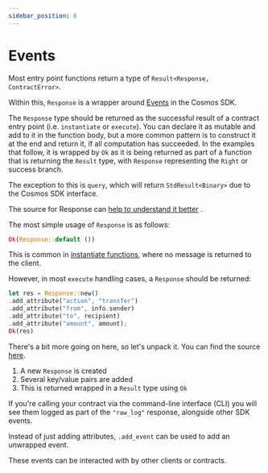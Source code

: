 ```yaml
---
sidebar_position: 6
---
```


# Events

Most entry point functions return a type of `Result<Response, ContractError>`.

Within this, `Response` is a wrapper around [Events](https://docs.cosmos.network/main/core/events.html) in the Cosmos
SDK.

The `Response` type should be returned as the successful result of a contract entry point (i.e. `instantiate`
or `execute`). You can declare it as mutable and add to it in the function body, but a more common pattern is to
construct it at the end and return it, if all computation has succeeded. In the examples that follow, it is wrapped
by `Ok` as it is being returned as part of a function that is returning the `Result` type, with `Response` representing
the `Right` or success branch.

The exception to this is `query`, which will return `StdResult<Binary>` due to the Cosmos SDK interface.

The source for Response
can [help to understand it better](https://github.com/CosmWasm/cosmwasm/blob/main/packages/std/src/results/response.rs#L65)
.

The most simple usage of `Response` is as follows:

```rust
Ok(Response::default ())
```

This is common
in [instantiate functions](https://github.com/CosmWasm/cw-plus/blob/main/contracts/cw20-base/src/contract.rs#L151),
where no message is returned to the client.

However, in most `execute` handling cases, a `Response` should be returned:

```rust
let res = Response::new()
.add_attribute("action", "transfer")
.add_attribute("from", info.sender)
.add_attribute("to", recipient)
.add_attribute("amount", amount);
Ok(res)
```

There's a bit more going on here, so let's unpack it. You can find the
source [here](https://github.com/CosmWasm/cw-plus/blob/main/contracts/cw20-base/src/contract.rs#L239).

1. A new `Response` is created
2. Several key/value pairs are added
3. This is returned wrapped in a `Result` type using `Ok`

If you're calling your contract via the command-line interface (CLI) you will see them logged as part of the `"raw_log"`
response, alongside other SDK events.

Instead of just adding attributes, `.add_event` can be used to add an unwrapped event.

These events can be interacted with by other clients or contracts.
